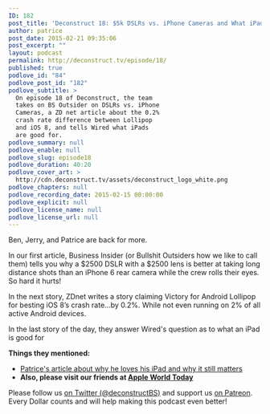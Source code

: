 ```yaml
---
ID: 182
post_title: 'Deconstruct 18: $5k DSLRs vs. iPhone Cameras and What iPads Are Good For'
author: patrice
post_date: 2015-02-21 09:35:06
post_excerpt: ""
layout: podcast
permalink: http://deconstruct.tv/episode/18/
published: true
podlove_id: "84"
podlove_post_id: "182"
podlove_subtitle: >
  On episode 18 of Deconstruct, the team
  takes on BS Outsider on DSLRs vs. iPhone
  Cameras, a ZD net article about the 0.2%
  crash rate difference between Lollipop
  and iOS 8, and tells Wired what iPads
  are good for.
podlove_summary: null
podlove_enable: null
podlove_slug: episode18
podlove_duration: 40:20
podlove_cover_art: >
  http://cdn.deconstruct.tv/assets/deconstruct_logo_white.png
podlove_chapters: null
podlove_recording_date: 2015-02-15 00:00:00
podlove_explicit: null
podlove_license_name: null
podlove_license_url: null
---
```

<p>Ben, Jerry, and Patrice are back for more.  </p>
<p>In our first article, Business Insider (or Bullshit Outsiders how we like to call them) tells you why a $2500 DSLR with a $2500 lens is better at taking long distance shots than  an iPhone 6 rear camera while the crew rolls their eyes. So hard it hurts!</p>
<p> In the next story, ZDnet writes a story claiming Victory for Android Lollipop for besting iOS 8’s crash rate…by 0.2%. While not even running on 2% of all active Android devices.</p>
<p>In the last story of the day, they answer Wired's question as to what an iPad is good for</p>
<p><strong>Things they mentioned:</strong><br />
<ul><li><a href="http://brendamour.net/en/2015/02/13/on-the-ipad-why-it-still-matters-a-lot-for-me/">Patrice's article about why he loves his iPad and why it still matters</a></li>
<li><strong>Also, please visit our friends at <a href="http://appleworld.today">Apple World Today</a></strong></li></ul></p>
<p>
Please follow us <a href="http://twitter.com/deconstructBS">on Twitter (@deconstructBS)</a> and support us <a href="http://patreon.com/deconstruct">on Patreon</a>. Every Dollar counts and will help making this podcast even better!
</p>